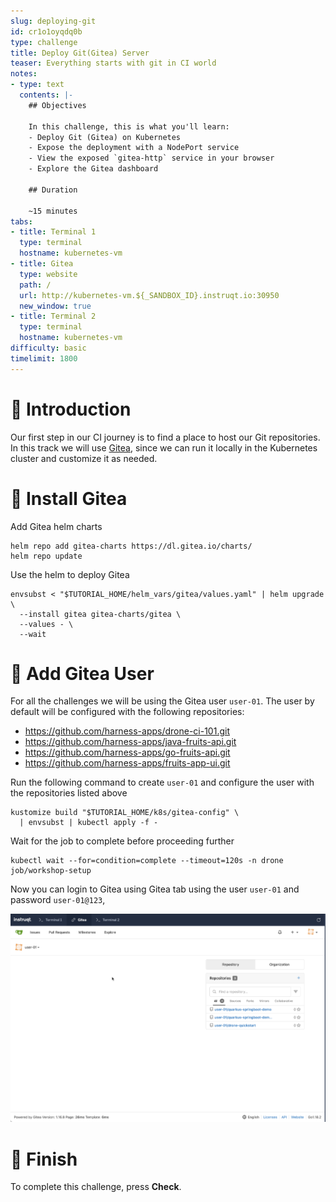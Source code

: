 ```yaml
---
slug: deploying-git
id: cr1o1oyqdq0b
type: challenge
title: Deploy Git(Gitea) Server
teaser: Everything starts with git in CI world
notes:
- type: text
  contents: |-
    ## Objectives

    In this challenge, this is what you'll learn:
    - Deploy Git (Gitea) on Kubernetes
    - Expose the deployment with a NodePort service
    - View the exposed `gitea-http` service in your browser
    - Explore the Gitea dashboard

    ## Duration

    ~15 minutes
tabs:
- title: Terminal 1
  type: terminal
  hostname: kubernetes-vm
- title: Gitea
  type: website
  path: /
  url: http://kubernetes-vm.${_SANDBOX_ID}.instruqt.io:30950
  new_window: true
- title: Terminal 2
  type: terminal
  hostname: kubernetes-vm
difficulty: basic
timelimit: 1800
---
```


👋 Introduction
===============

Our first step in our CI journey is to find a place to host our Git repositories. In this track we will use [Gitea](https://gitea.io), since we can run it locally in the Kubernetes cluster and customize it as needed.

🔧 Install Gitea
================

Add Gitea helm charts

```shell
helm repo add gitea-charts https://dl.gitea.io/charts/
helm repo update
```

Use the helm to deploy Gitea

```shell
envsubst < "$TUTORIAL_HOME/helm_vars/gitea/values.yaml" | helm upgrade \
  --install gitea gitea-charts/gitea \
  --values - \
  --wait
```

👤 Add Gitea User
=================

For all the challenges we will be using the Gitea user `user-01`. The user by default will be configured with the following repositories:

- <https://github.com/harness-apps/drone-ci-101.git>
- <https://github.com/harness-apps/java-fruits-api.git>
- <https://github.com/harness-apps/go-fruits-api.git>
- <https://github.com/harness-apps/fruits-app-ui.git>

Run the following command to create `user-01` and configure the user with the repositories listed above

```shell
kustomize build "$TUTORIAL_HOME/k8s/gitea-config" \
  | envsubst | kubectl apply -f -
```

Wait for the job to complete before proceeding further

```shell
kubectl wait --for=condition=complete --timeout=120s -n drone job/workshop-setup
```

Now you can login to Gitea using Gitea tab using the user `user-01` and password `user-01@123`,

![Gitea Dashboard](../assets/gitea-user-dashboard.png)

🏁 Finish
=========

To complete this challenge, press **Check**.
